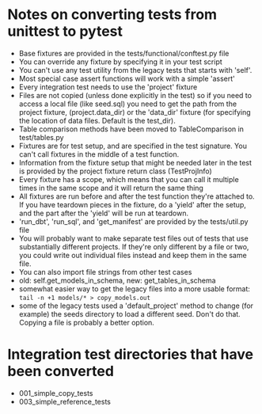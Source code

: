 # Notes on converting tests from unittest to pytest

* Base fixtures are provided in the tests/functional/conftest.py file
* You can override any fixture by specifying it in your test script
* You can't use any test utility from the legacy tests that starts with 'self'.
* Most special case assert functions will work with a simple 'assert'
* Every integration test needs to use the 'project' fixture
* Files are not copied (unless done explicitly in the test) so if you need
  to access a local file (like seed.sql) you need to get the path from the project fixture,
  (project.data_dir) or the 'data_dir' fixture (for specifying the location of data files.
  Default is the test\_dir).
* Table comparison methods have been moved to TableComparison in test/tables.py
* Fixtures are for test setup, and are specified in the test signature. You can't call
  fixtures in the middle of a test function.
* Information from the fixture setup that might be needed later in the test is provided
  by the project fixture return class (TestProjInfo)
* Every fixture has a scope, which means that you can call it multiple times in the
  same scope and it will return the same thing
* All fixtures are run before and after the test function they're attached to.
  If you have teardown pieces in the fixture, do a 'yield' after the setup, and
  the part after the 'yield' will be run at teardown.
* 'run\_dbt', 'run\_sql', and 'get\_manifest' are provided by the tests/util.py file
* You will probably want to make separate test files out of tests that use
  substantially different projects. If they're only different by a file or two,
  you could write out individual files instead and keep them in the same file.
* You can also import file strings from other test cases
* old: self.get\_models\_in\_schema, new: get\_tables\_in\_schema
* somewhat easier way to get the legacy files into a more usable format:
  ```tail -n +1 models/* > copy_models.out```
* some of the legacy tests used a 'default_project' method to change (for example)
  the seeds directory to load a different seed. Don't do that. Copying a file is
  probably a better option.


# Integration test directories that have been converted
* 001\_simple\_copy\_tests
* 003\_simple\_reference\_tests
